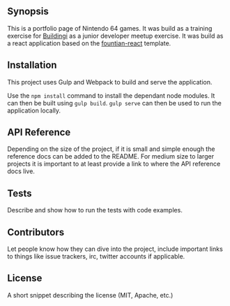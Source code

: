 ﻿## Synopsis

This is a portfolio page of Nintendo 64 games. It was build as a training exercise for [Buildingi](https://www.buildingi.com) as a junior developer meetup exercise. It was build as a react application based on the [fountian-react](https://github.com/FountainJS/generator-fountain-react) template. 

## Installation

This project uses Gulp and Webpack to build and serve the application. 

Use the `npm install` command to install the dependant node modules. It can then be built using `gulp build`. `gulp serve` can then be used to run the application locally.

## API Reference

Depending on the size of the project, if it is small and simple enough the reference docs can be added to the README. For medium size to larger projects it is important to at least provide a link to where the API reference docs live.

## Tests

Describe and show how to run the tests with code examples.

## Contributors

Let people know how they can dive into the project, include important links to things like issue trackers, irc, twitter accounts if applicable.

## License

A short snippet describing the license (MIT, Apache, etc.)